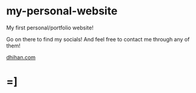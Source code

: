 # my-personal-website
My first personal/portfolio website!

Go on there to find my socials!
And feel free to contact me through any of them!

[dhihan.com
](https://dhihan.com/)
# =]
